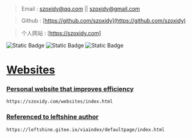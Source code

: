 > Email : [szoxidy@qq.com](https://mail.qq.com/) || [szoxidy@gmail.com](https://mail.google.com/)

> Github : [https://github.com/szoxidy](https://github.com/szoxidy)

> 个人网站 : [https://szoxidy.com]
> 
![Static Badge](https://img.shields.io/badge/copyright_%C2%A92023-SZOXIDY-orange?logo=crunchyroll&labelColor=rgb(80%2C%2080%2C%2080))
![Static Badge](https://img.shields.io/badge/%E6%B9%98ICP%E5%A4%87%E6%A1%88-2023027518%E5%8F%B7-blue?labelColor=rgb(80%2C%2080%2C%2080))
![Static Badge](https://img.shields.io/badge/%E8%90%8CICP%E5%A4%87-20231132%E5%8F%B7-%23FF1485?labelColor=rgb(80%2C%2080%2C%2080))

# [Websites](#)
### [Personal website that improves efficiency](https://szoxidy.com/Websites/index.html)
    https://szoxidy.com/websites/index.html
### [Referenced to leftshine author](https://gitee.com/leftshine)
    https://leftshine.gitee.io/viaindex/defaultpage/index.html

